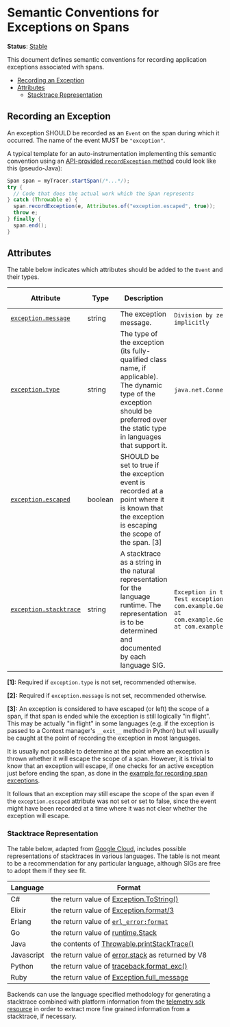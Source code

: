 <!--- Hugo front matter used to generate the website version of this page:
linkTitle: Spans
--->

# Semantic Conventions for Exceptions on Spans

**Status**: [Stable][DocumentStatus]

This document defines semantic conventions for recording application
exceptions associated with spans.

<!-- toc -->

- [Recording an Exception](#recording-an-exception)
- [Attributes](#attributes)
  - [Stacktrace Representation](#stacktrace-representation)

<!-- tocstop -->

## Recording an Exception

An exception SHOULD be recorded as an `Event` on the span during which it occurred.
The name of the event MUST be `"exception"`.

A typical template for an auto-instrumentation implementing this semantic convention
using an [API-provided `recordException` method](https://github.com/open-telemetry/opentelemetry-specification/tree/v1.31.0/specification/trace/api.md#record-exception)
could look like this (pseudo-Java):

```java
Span span = myTracer.startSpan(/*...*/);
try {
  // Code that does the actual work which the Span represents
} catch (Throwable e) {
  span.recordException(e, Attributes.of("exception.escaped", true));
  throw e;
} finally {
  span.end();
}
```

## Attributes

The table below indicates which attributes should be added to the `Event` and
their types.

<!-- semconv trace-exception -->
<!-- NOTE: THIS TEXT IS AUTOGENERATED. DO NOT EDIT BY HAND. -->
<!-- see templates/registry/markdown/snippet.md.j2 -->
<!-- prettier-ignore-start -->
<!-- markdownlint-disable -->

| Attribute  | Type | Description  | Examples  | [Requirement Level](https://opentelemetry.io/docs/specs/semconv/general/attribute-requirement-level/) | Stability |
|---|---|---|---|---|---|
| [`exception.message`](/docs/attributes-registry/exception.md) | string | The exception message. | `Division by zero`; `Can't convert 'int' object to str implicitly` | `Conditionally Required` [1] | ![Stable](https://img.shields.io/badge/-stable-lightgreen) |
| [`exception.type`](/docs/attributes-registry/exception.md) | string | The type of the exception (its fully-qualified class name, if applicable). The dynamic type of the exception should be preferred over the static type in languages that support it. | `java.net.ConnectException`; `OSError` | `Conditionally Required` [2] | ![Stable](https://img.shields.io/badge/-stable-lightgreen) |
| [`exception.escaped`](/docs/attributes-registry/exception.md) | boolean | SHOULD be set to true if the exception event is recorded at a point where it is known that the exception is escaping the scope of the span. [3] |  | `Recommended` | ![Stable](https://img.shields.io/badge/-stable-lightgreen) |
| [`exception.stacktrace`](/docs/attributes-registry/exception.md) | string | A stacktrace as a string in the natural representation for the language runtime. The representation is to be determined and documented by each language SIG. | `Exception in thread "main" java.lang.RuntimeException: Test exception\n at com.example.GenerateTrace.methodB(GenerateTrace.java:13)\n at com.example.GenerateTrace.methodA(GenerateTrace.java:9)\n at com.example.GenerateTrace.main(GenerateTrace.java:5)` | `Recommended` | ![Stable](https://img.shields.io/badge/-stable-lightgreen) |

**[1]:** Required if `exception.type` is not set, recommended otherwise.

**[2]:** Required if `exception.message` is not set, recommended otherwise.

**[3]:** An exception is considered to have escaped (or left) the scope of a span,
if that span is ended while the exception is still logically "in flight".
This may be actually "in flight" in some languages (e.g. if the exception
is passed to a Context manager's `__exit__` method in Python) but will
usually be caught at the point of recording the exception in most languages.

It is usually not possible to determine at the point where an exception is thrown
whether it will escape the scope of a span.
However, it is trivial to know that an exception
will escape, if one checks for an active exception just before ending the span,
as done in the [example for recording span exceptions](https://opentelemetry.io/docs/specs/semconv/exceptions/exceptions-spans/#recording-an-exception).

It follows that an exception may still escape the scope of the span
even if the `exception.escaped` attribute was not set or set to false,
since the event might have been recorded at a time where it was not
clear whether the exception will escape.



<!-- markdownlint-enable -->
<!-- prettier-ignore-end -->
<!-- END AUTOGENERATED TEXT -->
<!-- endsemconv -->

### Stacktrace Representation

The table below, adapted from [Google Cloud][gcp-error-reporting], includes
possible representations of stacktraces in various languages. The table is not
meant to be a recommendation for any particular language, although SIGs are free
to adopt them if they see fit.

| Language   | Format                                                              |
| ---------- | ------------------------------------------------------------------- |
| C#         | the return value of [Exception.ToString()][csharp-stacktrace]       |
| Elixir     | the return value of [Exception.format/3][elixir-stacktrace]         |
| Erlang     | the return value of [`erl_error:format`][erlang-stacktrace]         |
| Go         | the return value of [runtime.Stack][go-stacktrace]                  |
| Java       | the contents of [Throwable.printStackTrace()][java-stacktrace]      |
| Javascript | the return value of [error.stack][js-stacktrace] as returned by V8  |
| Python     | the return value of [traceback.format_exc()][python-stacktrace]     |
| Ruby       | the return value of [Exception.full_message][ruby-full-message]     |

Backends can use the language specified methodology for generating a stacktrace
combined with platform information from the
[telemetry sdk resource][telemetry-sdk-resource] in order to extract more fine
grained information from a stacktrace, if necessary.

[gcp-error-reporting]: https://cloud.google.com/error-reporting/reference/rest/v1beta1/projects.events/report
[java-stacktrace]: https://docs.oracle.com/javase/7/docs/api/java/lang/Throwable.html#printStackTrace%28%29
[python-stacktrace]: https://docs.python.org/3/library/traceback.html#traceback.format_exc
[js-stacktrace]: https://v8.dev/docs/stack-trace-api
[ruby-full-message]: https://ruby-doc.org/core-2.7.1/Exception.html#method-i-full_message
[csharp-stacktrace]: https://docs.microsoft.com/dotnet/api/system.exception.tostring
[go-stacktrace]: https://pkg.go.dev/runtime/debug#Stack
[telemetry-sdk-resource]: ../resource/README.md#telemetry-sdk
[erlang-stacktrace]: https://www.erlang.org/doc/man/erl_error.html#format_exception-3
[elixir-stacktrace]: https://hexdocs.pm/elixir/1.14.3/Exception.html#format/3
[DocumentStatus]: https://github.com/open-telemetry/opentelemetry-specification/tree/v1.31.0/specification/document-status.md
